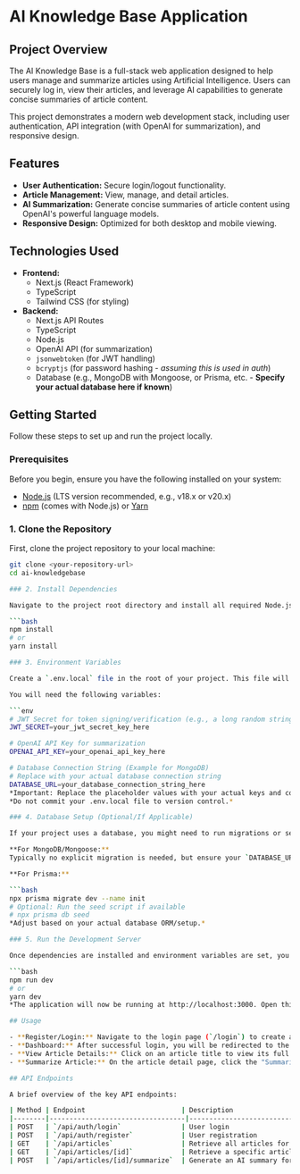 # AI Knowledge Base Application

## Project Overview

The AI Knowledge Base is a full-stack web application designed to help users manage and summarize articles using Artificial Intelligence. Users can securely log in, view their articles, and leverage AI capabilities to generate concise summaries of article content.

This project demonstrates a modern web development stack, including user authentication, API integration (with OpenAI for summarization), and responsive design.

## Features

* **User Authentication:** Secure login/logout functionality.
* **Article Management:** View, manage, and detail articles.
* **AI Summarization:** Generate concise summaries of article content using OpenAI's powerful language models.
* **Responsive Design:** Optimized for both desktop and mobile viewing.

## Technologies Used

* **Frontend:**
    * Next.js (React Framework)
    * TypeScript
    * Tailwind CSS (for styling)
* **Backend:**
    * Next.js API Routes
    * TypeScript
    * Node.js
    * OpenAI API (for summarization)
    * `jsonwebtoken` (for JWT handling)
    * `bcryptjs` (for password hashing - *assuming this is used in auth*)
    * Database (e.g., MongoDB with Mongoose, or Prisma, etc. - **Specify your actual database here if known**)

## Getting Started

Follow these steps to set up and run the project locally.

### Prerequisites

Before you begin, ensure you have the following installed on your system:

* [Node.js](https://nodejs.org/en/) (LTS version recommended, e.g., v18.x or v20.x)
* [npm](https://www.npmjs.com/) (comes with Node.js) or [Yarn](https://yarnpkg.com/)

### 1. Clone the Repository

First, clone the project repository to your local machine:

```bash
git clone <your-repository-url>
cd ai-knowledgebase

### 2. Install Dependencies

Navigate to the project root directory and install all required Node.js dependencies:

```bash
npm install
# or
yarn install

### 3. Environment Variables

Create a `.env.local` file in the root of your project. This file will store sensitive information like API keys and database credentials.

You will need the following variables:

```env
# JWT Secret for token signing/verification (e.g., a long random string)
JWT_SECRET=your_jwt_secret_key_here

# OpenAI API Key for summarization
OPENAI_API_KEY=your_openai_api_key_here

# Database Connection String (Example for MongoDB)
# Replace with your actual database connection string
DATABASE_URL=your_database_connection_string_here
*Important: Replace the placeholder values with your actual keys and connection strings.*
*Do not commit your .env.local file to version control.*

### 4. Database Setup (Optional/If Applicable)

If your project uses a database, you might need to run migrations or seed initial data.

**For MongoDB/Mongoose:**  
Typically no explicit migration is needed, but ensure your `DATABASE_URL` is correct.

**For Prisma:**

```bash
npx prisma migrate dev --name init
# Optional: Run the seed script if available
# npx prisma db seed
*Adjust based on your actual database ORM/setup.*

### 5. Run the Development Server

Once dependencies are installed and environment variables are set, you can start the development server:

```bash
npm run dev
# or
yarn dev
*The application will now be running at http://localhost:3000. Open this URL in your web browser to access the application.*

## Usage

- **Register/Login:** Navigate to the login page (`/login`) to create a new account or log in with existing credentials.
- **Dashboard:** After successful login, you will be redirected to the dashboard, where you can view your articles.
- **View Article Details:** Click on an article title to view its full content.
- **Summarize Article:** On the article detail page, click the "Summarize Article" button to generate an AI-powered summary.

## API Endpoints

A brief overview of the key API endpoints:

| Method | Endpoint                        | Description                                |
|--------|----------------------------------|--------------------------------------------|
| POST   | `/api/auth/login`               | User login                                 |
| POST   | `/api/auth/register`            | User registration                          |
| GET    | `/api/articles`                 | Retrieve all articles for the user         |
| GET    | `/api/articles/[id]`            | Retrieve a specific article by ID          |
| POST   | `/api/articles/[id]/summarize`  | Generate an AI summary for an article      |